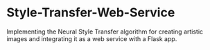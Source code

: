 # Style-Transfer-Web-Service
Implementing the Neural Style Transfer algorithm for creating artistic images and integrating it as a web service with a Flask app.
